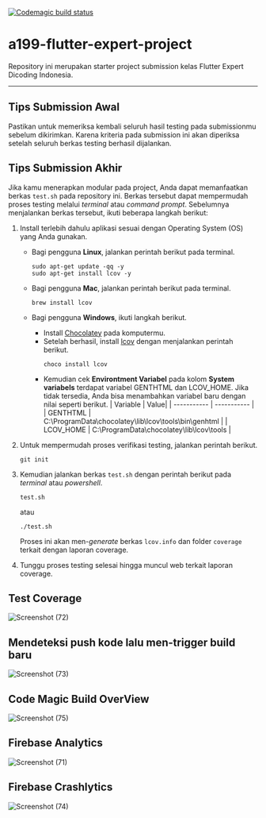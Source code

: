 [![Codemagic build status](https://api.codemagic.io/apps/638b0f4eb1716042e261135e/default-workflow/status_badge.svg)](https://codemagic.io/apps/638b0f4eb1716042e261135e/default-workflow/latest_build)

# a199-flutter-expert-project

Repository ini merupakan starter project submission kelas Flutter Expert Dicoding Indonesia.

---

## Tips Submission Awal

Pastikan untuk memeriksa kembali seluruh hasil testing pada submissionmu sebelum dikirimkan. Karena kriteria pada submission ini akan diperiksa setelah seluruh berkas testing berhasil dijalankan.


## Tips Submission Akhir

Jika kamu menerapkan modular pada project, Anda dapat memanfaatkan berkas `test.sh` pada repository ini. Berkas tersebut dapat mempermudah proses testing melalui *terminal* atau *command prompt*. Sebelumnya menjalankan berkas tersebut, ikuti beberapa langkah berikut:
1. Install terlebih dahulu aplikasi sesuai dengan Operating System (OS) yang Anda gunakan.
    - Bagi pengguna **Linux**, jalankan perintah berikut pada terminal.
        ```
        sudo apt-get update -qq -y
        sudo apt-get install lcov -y
        ```
    
    - Bagi pengguna **Mac**, jalankan perintah berikut pada terminal.
        ```
        brew install lcov
        ```
    - Bagi pengguna **Windows**, ikuti langkah berikut.
        - Install [Chocolatey](https://chocolatey.org/install) pada komputermu.
        - Setelah berhasil, install [lcov](https://community.chocolatey.org/packages/lcov) dengan menjalankan perintah berikut.
            ```
            choco install lcov
            ```
        - Kemudian cek **Environtment Variabel** pada kolom **System variabels** terdapat variabel GENTHTML dan LCOV_HOME. Jika tidak tersedia, Anda bisa menambahkan variabel baru dengan nilai seperti berikut.
            | Variable | Value|
            | ----------- | ----------- |
            | GENTHTML | C:\ProgramData\chocolatey\lib\lcov\tools\bin\genhtml |
            | LCOV_HOME | C:\ProgramData\chocolatey\lib\lcov\tools |
        
2. Untuk mempermudah proses verifikasi testing, jalankan perintah berikut.
    ```
    git init
    ```
3. Kemudian jalankan berkas `test.sh` dengan perintah berikut pada *terminal* atau *powershell*.
    ```
    test.sh
    ```
    atau
    ```
    ./test.sh
    ```
    Proses ini akan men-*generate* berkas `lcov.info` dan folder `coverage` terkait dengan laporan coverage.
4. Tunggu proses testing selesai hingga muncul web terkait laporan coverage.

## Test Coverage
![Screenshot (72)](https://user-images.githubusercontent.com/110841646/205654427-12c2d75b-1257-4a6a-a231-f2adbf6f6292.png)

## Mendeteksi push kode lalu men-trigger build baru
![Screenshot (73)](https://user-images.githubusercontent.com/110841646/205654468-c2f18d78-d8df-4a37-9644-eda1e4955964.png)

## Code Magic Build OverView
![Screenshot (75)](https://user-images.githubusercontent.com/110841646/205660336-afc4d386-ab4d-4c8a-8ca9-2edd0e4ef418.png)


## Firebase Analytics
![Screenshot (71)](https://user-images.githubusercontent.com/110841646/205654495-67ae4abc-b754-4721-a485-5adcf88bf040.png)


## Firebase Crashlytics
![Screenshot (74)](https://user-images.githubusercontent.com/110841646/205654924-0ccf9a2f-a035-47ef-9040-1f44a2689baf.png)


